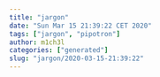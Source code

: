 ```yaml
---
title: "jargon"
date: "Sun Mar 15 21:39:22 CET 2020"
tags: ["jargon", "pipotron"]
author: m1ch3l
categories: ["generated"]
slug: "jargon/2020-03-15-21:39:22"
---
```



